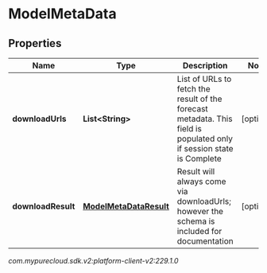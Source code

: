 # ModelMetaData


## Properties

| Name | Type | Description | Notes |
| ------------ | ------------- | ------------- | ------------- |
| **downloadUrls** | **List&lt;String&gt;** | List of URLs to fetch the result of the forecast metadata. This field is populated only if session state is Complete |  [optional] |
| **downloadResult** | [**ModelMetaDataResult**](ModelMetaDataResult) | Result will always come via downloadUrls; however the schema is included for documentation |  [optional] |




_com.mypurecloud.sdk.v2:platform-client-v2:229.1.0_
